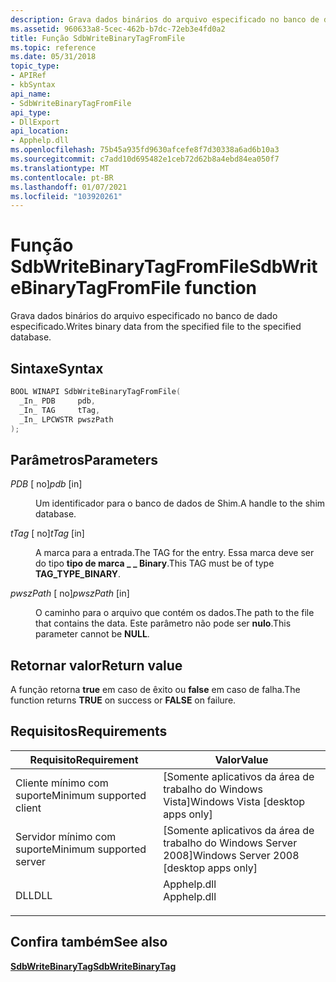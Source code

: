 ```yaml
---
description: Grava dados binários do arquivo especificado no banco de dado especificado.
ms.assetid: 960633a8-5cec-462b-b7dc-72eb3e4fd0a2
title: Função SdbWriteBinaryTagFromFile
ms.topic: reference
ms.date: 05/31/2018
topic_type:
- APIRef
- kbSyntax
api_name:
- SdbWriteBinaryTagFromFile
api_type:
- DllExport
api_location:
- Apphelp.dll
ms.openlocfilehash: 75b45a935fd9630afcefe8f7d30338a6ad6b10a3
ms.sourcegitcommit: c7add10d695482e1ceb72d62b8a4ebd84ea050f7
ms.translationtype: MT
ms.contentlocale: pt-BR
ms.lasthandoff: 01/07/2021
ms.locfileid: "103920261"
---
```

# <a name="sdbwritebinarytagfromfile-function"></a><span data-ttu-id="3560f-103">Função SdbWriteBinaryTagFromFile</span><span class="sxs-lookup"><span data-stu-id="3560f-103">SdbWriteBinaryTagFromFile function</span></span>

<span data-ttu-id="3560f-104">Grava dados binários do arquivo especificado no banco de dado especificado.</span><span class="sxs-lookup"><span data-stu-id="3560f-104">Writes binary data from the specified file to the specified database.</span></span>

## <a name="syntax"></a><span data-ttu-id="3560f-105">Sintaxe</span><span class="sxs-lookup"><span data-stu-id="3560f-105">Syntax</span></span>


```C++
BOOL WINAPI SdbWriteBinaryTagFromFile(
  _In_ PDB     pdb,
  _In_ TAG     tTag,
  _In_ LPCWSTR pwszPath
);
```



## <a name="parameters"></a><span data-ttu-id="3560f-106">Parâmetros</span><span class="sxs-lookup"><span data-stu-id="3560f-106">Parameters</span></span>

<dl> <dt>

<span data-ttu-id="3560f-107">*PDB* \[ no\]</span><span class="sxs-lookup"><span data-stu-id="3560f-107">*pdb* \[in\]</span></span>
</dt> <dd>

<span data-ttu-id="3560f-108">Um identificador para o banco de dados de Shim.</span><span class="sxs-lookup"><span data-stu-id="3560f-108">A handle to the shim database.</span></span>

</dd> <dt>

<span data-ttu-id="3560f-109">*tTag* \[ no\]</span><span class="sxs-lookup"><span data-stu-id="3560f-109">*tTag* \[in\]</span></span>
</dt> <dd>

<span data-ttu-id="3560f-110">A marca para a entrada.</span><span class="sxs-lookup"><span data-stu-id="3560f-110">The TAG for the entry.</span></span> <span data-ttu-id="3560f-111">Essa marca deve ser do tipo **tipo de marca \_ \_ Binary**.</span><span class="sxs-lookup"><span data-stu-id="3560f-111">This TAG must be of type **TAG\_TYPE\_BINARY**.</span></span>

</dd> <dt>

<span data-ttu-id="3560f-112">*pwszPath* \[ no\]</span><span class="sxs-lookup"><span data-stu-id="3560f-112">*pwszPath* \[in\]</span></span>
</dt> <dd>

<span data-ttu-id="3560f-113">O caminho para o arquivo que contém os dados.</span><span class="sxs-lookup"><span data-stu-id="3560f-113">The path to the file that contains the data.</span></span> <span data-ttu-id="3560f-114">Este parâmetro não pode ser **nulo**.</span><span class="sxs-lookup"><span data-stu-id="3560f-114">This parameter cannot be **NULL**.</span></span>

</dd> </dl>

## <a name="return-value"></a><span data-ttu-id="3560f-115">Retornar valor</span><span class="sxs-lookup"><span data-stu-id="3560f-115">Return value</span></span>

<span data-ttu-id="3560f-116">A função retorna **true** em caso de êxito ou **false** em caso de falha.</span><span class="sxs-lookup"><span data-stu-id="3560f-116">The function returns **TRUE** on success or **FALSE** on failure.</span></span>

## <a name="requirements"></a><span data-ttu-id="3560f-117">Requisitos</span><span class="sxs-lookup"><span data-stu-id="3560f-117">Requirements</span></span>



| <span data-ttu-id="3560f-118">Requisito</span><span class="sxs-lookup"><span data-stu-id="3560f-118">Requirement</span></span> | <span data-ttu-id="3560f-119">Valor</span><span class="sxs-lookup"><span data-stu-id="3560f-119">Value</span></span> |
|-------------------------------------|----------------------------------------------------------------------------------------|
| <span data-ttu-id="3560f-120">Cliente mínimo com suporte</span><span class="sxs-lookup"><span data-stu-id="3560f-120">Minimum supported client</span></span><br/> | <span data-ttu-id="3560f-121">\[Somente aplicativos da área de trabalho do Windows Vista\]</span><span class="sxs-lookup"><span data-stu-id="3560f-121">Windows Vista \[desktop apps only\]</span></span><br/>                                         |
| <span data-ttu-id="3560f-122">Servidor mínimo com suporte</span><span class="sxs-lookup"><span data-stu-id="3560f-122">Minimum supported server</span></span><br/> | <span data-ttu-id="3560f-123">\[Somente aplicativos da área de trabalho do Windows Server 2008\]</span><span class="sxs-lookup"><span data-stu-id="3560f-123">Windows Server 2008 \[desktop apps only\]</span></span><br/>                                   |
| <span data-ttu-id="3560f-124">DLL</span><span class="sxs-lookup"><span data-stu-id="3560f-124">DLL</span></span><br/>                      | <dl> <span data-ttu-id="3560f-125"><dt>Apphelp.dll</dt></span><span class="sxs-lookup"><span data-stu-id="3560f-125"><dt>Apphelp.dll</dt></span></span> </dl> |



## <a name="see-also"></a><span data-ttu-id="3560f-126">Confira também</span><span class="sxs-lookup"><span data-stu-id="3560f-126">See also</span></span>

<dl> <dt>

[<span data-ttu-id="3560f-127">**SdbWriteBinaryTag**</span><span class="sxs-lookup"><span data-stu-id="3560f-127">**SdbWriteBinaryTag**</span></span>](sdbwritebinarytag.md)
</dt> </dl>

 

 




